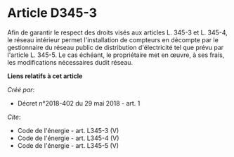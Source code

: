 # Article D345-3

Afin de garantir le respect des droits visés aux articles L. 345-3 et L. 345-4, le réseau intérieur permet l'installation de
compteurs en décompte par le gestionnaire du réseau public de distribution d'électricité tel que prévu par l'article L.
345-5. Le cas échéant, le propriétaire met en œuvre, à ses frais, les modifications nécessaires dudit réseau.

**Liens relatifs à cet article**

_Créé par_:

  - Décret n°2018-402 du 29 mai 2018 - art. 1

_Cite_:

  - Code de l'énergie - art. L345-3 (V)
  - Code de l'énergie - art. L345-4 (V)
  - Code de l'énergie - art. L345-5 (V)

